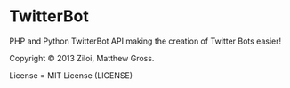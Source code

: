 TwitterBot
==========

PHP and Python TwitterBot API making the creation of Twitter Bots easier!

Copyright &copy; 2013 Ziloi, Matthew Gross.

License = MIT License (LICENSE)
